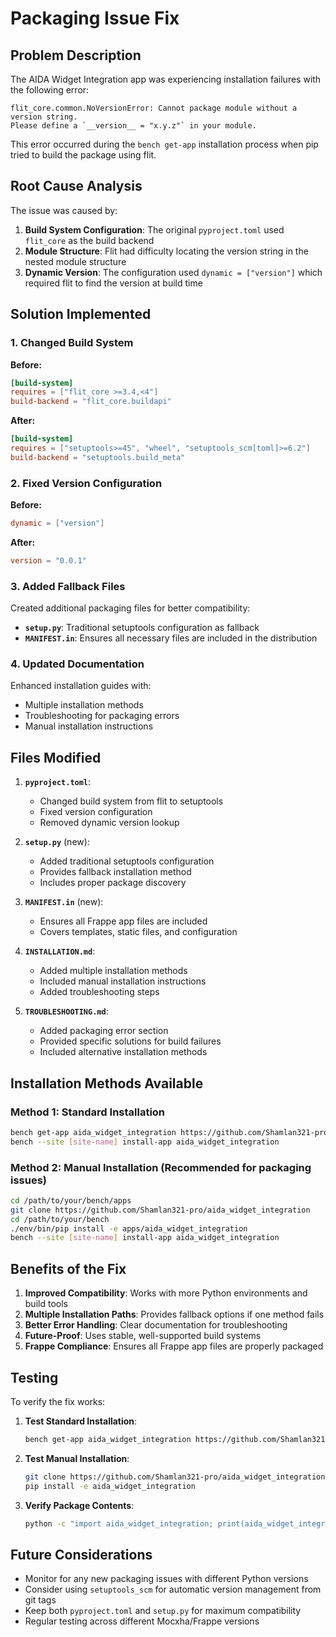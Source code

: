 # Packaging Issue Fix

## Problem Description

The AIDA Widget Integration app was experiencing installation failures with the following error:

```
flit_core.common.NoVersionError: Cannot package module without a version string. 
Please define a `__version__ = "x.y.z"` in your module.
```

This error occurred during the `bench get-app` installation process when pip tried to build the package using flit.

## Root Cause Analysis

The issue was caused by:

1. **Build System Configuration**: The original `pyproject.toml` used `flit_core` as the build backend
2. **Module Structure**: Flit had difficulty locating the version string in the nested module structure
3. **Dynamic Version**: The configuration used `dynamic = ["version"]` which required flit to find the version at build time

## Solution Implemented

### 1. Changed Build System

**Before:**
```toml
[build-system]
requires = ["flit_core >=3.4,<4"]
build-backend = "flit_core.buildapi"
```

**After:**
```toml
[build-system]
requires = ["setuptools>=45", "wheel", "setuptools_scm[toml]>=6.2"]
build-backend = "setuptools.build_meta"
```

### 2. Fixed Version Configuration

**Before:**
```toml
dynamic = ["version"]
```

**After:**
```toml
version = "0.0.1"
```

### 3. Added Fallback Files

Created additional packaging files for better compatibility:

- **`setup.py`**: Traditional setuptools configuration as fallback
- **`MANIFEST.in`**: Ensures all necessary files are included in the distribution

### 4. Updated Documentation

Enhanced installation guides with:
- Multiple installation methods
- Troubleshooting for packaging errors
- Manual installation instructions

## Files Modified

1. **`pyproject.toml`**:
   - Changed build system from flit to setuptools
   - Fixed version configuration
   - Removed dynamic version lookup

2. **`setup.py`** (new):
   - Added traditional setuptools configuration
   - Provides fallback installation method
   - Includes proper package discovery

3. **`MANIFEST.in`** (new):
   - Ensures all Frappe app files are included
   - Covers templates, static files, and configuration

4. **`INSTALLATION.md`**:
   - Added multiple installation methods
   - Included manual installation instructions
   - Added troubleshooting steps

5. **`TROUBLESHOOTING.md`**:
   - Added packaging error section
   - Provided specific solutions for build failures
   - Included alternative installation methods

## Installation Methods Available

### Method 1: Standard Installation
```bash
bench get-app aida_widget_integration https://github.com/Shamlan321-pro/aida_widget_integration
bench --site [site-name] install-app aida_widget_integration
```

### Method 2: Manual Installation (Recommended for packaging issues)
```bash
cd /path/to/your/bench/apps
git clone https://github.com/Shamlan321-pro/aida_widget_integration
cd /path/to/your/bench
./env/bin/pip install -e apps/aida_widget_integration
bench --site [site-name] install-app aida_widget_integration
```

## Benefits of the Fix

1. **Improved Compatibility**: Works with more Python environments and build tools
2. **Multiple Installation Paths**: Provides fallback options if one method fails
3. **Better Error Handling**: Clear documentation for troubleshooting
4. **Future-Proof**: Uses stable, well-supported build systems
5. **Frappe Compliance**: Ensures all Frappe app files are properly packaged

## Testing

To verify the fix works:

1. **Test Standard Installation**:
   ```bash
   bench get-app aida_widget_integration https://github.com/Shamlan321-pro/aida_widget_integration
   ```

2. **Test Manual Installation**:
   ```bash
   git clone https://github.com/Shamlan321-pro/aida_widget_integration
   pip install -e aida_widget_integration
   ```

3. **Verify Package Contents**:
   ```bash
   python -c "import aida_widget_integration; print(aida_widget_integration.__version__)"
   ```

## Future Considerations

- Monitor for any new packaging issues with different Python versions
- Consider using `setuptools_scm` for automatic version management from git tags
- Keep both `pyproject.toml` and `setup.py` for maximum compatibility
- Regular testing across different Mocxha/Frappe versions